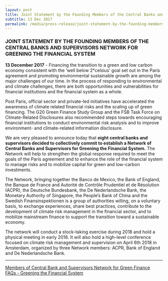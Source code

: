 ```yaml
---
layout: post
title: Joint Statement by the Founding Members of the Central Banks and Supervisors Network for Greening the Financial System
subtitle: 13 Dec 2017
permalink: /media/press-release/joint-statement-by-the-founding-members-of-the-central-banks-and-supervisors-network-for-greening-the-financial-system
---
```


### JOINT STATEMENT BY THE FOUNDING MEMBERS OF THE CENTRAL BANKS AND SUPERVISORS NETWORK FOR GREENING THE FINANCIAL SYSTEM

**13 December 2017** - Financing the transition to a green and low carbon economy consistent with the ‘well below 2°celsius’ goal set out in the Paris agreement and promoting environmental sustainable growth are among the major challenges of our time. In the process of responding to environmental and climate challenges, there are both opportunities and vulnerabilities for financial institutions and the financial system as a whole.

Post Paris, official sector and private-led initiatives have accelerated the awareness of climate related financial risks and the scaling up of green financing. The G20 Green Finance Study Group and the FSB Task Force on Climate-Related Disclosures also recommended steps towards encouraging financial institutions to conduct environmental risk analysis and to improve environment- and climate-related information disclosure.  

We are very pleased to announce today that **eight central banks and supervisors decided to collectively commit to establish a Network of Central Banks and Supervisors for Greening the Financial System.** The Network will help to strengthen the global response required to meet the goals of the Paris agreement and to enhance the role of the financial system to manage risks and to mobilize capital for green and low-carbon investments.

The Network, bringing together the Banco de Mexico, the Bank of England, the Banque de France and Autorité de Contrôle Prudentiel et de Résolution (ACPR), the Deutsche Bundesbank, the De Nederlandsche Bank, the Monetary Authority of Singapore, the People’s Bank of China and the Swedish Finansinspektionen is a group of authorities willing, on a voluntary basis, to exchange experiences, share best practices, contribute to the development of climate risk management in the financial sector, and to mobilize mainstream finance to support the transition toward a sustainable economy.

The network will conduct a stock-taking exercise during 2018 and hold a physical meeting in early 2018. It will also hold a high-level conference focused on climate risk management and supervision on April 6th 2018 in Amsterdam, organized by three Network members: ACPR, Bank of England and De Nederlandsche Bank.

___

[<a href="/files/docs/default-source/news-documents/members-of-central-bank-and-supervisors-network-for-green-finance.pdf" target="_blank">Members of Central Bank and Supervisors Network for Green Finance</a>](/files/docs/default-source/news-documents/members-of-central-bank-and-supervisors-network-for-green-finance.pdf)  
[<a href="/files/docs/default-source/news-documents/faqs---greening-the-financial-system.pdf" target="_blank">FAQs - Greening the Financial System</a>](/files/docs/default-source/news-documents/faqs---greening-the-financial-system.pdf)
<br><br><br>



